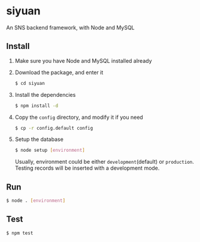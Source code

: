 # siyuan

An SNS backend framework, with Node and MySQL

## Install

1. Make sure you have Node and MySQL installed already

2. Download the package, and enter it

	```sh
	$ cd siyuan
	```

3. Install the dependencies

	```sh
	$ npm install -d
	```

4. Copy the `config` directory, and modify it if you need

	```sh
	$ cp -r config.default config
	```

5. Setup the database

	```sh
	$ node setup [environment]
	```

	Usually, environment could be either `development`(default) or `production`.
	Testing records will be inserted with a development mode.

## Run

```sh
$ node . [environment]
```

## Test

```sh
$ npm test
```

